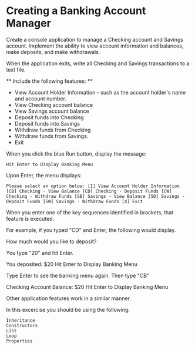 # Creating a Banking Account Manager

Create a console application to manage a Checking account and Savings account. Implement the ability to view account information and balances, make deposits, and make withdrawals.

When the application exits, write all Checking and Savings transactions to a text file.

** Include the following features: **

-   View Account Holder Information - such as the account holder's name and account number.
-   View Checking account balance
-   View Savings account balance
-   Deposit funds into Checking
-   Deposit funds into Savings
-   Withdraw funds from Checking
-   Withdraw funds from Savings.
-   Exit

When you click the blue Run button, display the message:

`Hit Enter to Display Banking Menu`

Upon Enter, the menu displays:

`Please select an option below: [I] View Account Holder Information [CB] Checking - View Balance [CD] Checking - Deposit Funds [CW] Checking - Withdraw Funds [SB] Savings - View Balance [SD] Savings - Deposit Funds [SW] Savings - Withdraw Funds [X] Exit`

When you enter one of the key sequences identified in brackets, that feature is executed.

For example, if you typed "CD" and Enter, the following would display.

How much would you like to deposit?

You type "20" and hit Enter.

You deposited: \$20
Hit Enter to Display Banking Menu

Type Enter to see the banking menu again. Then type "CB"

Checking Account Balance: \$20
Hit Enter to Display Banking Menu

Other application features work in a similar manner.

In this excercise you should be using the following:

    Inheritance
    Constructors
    List
    Loop
    Properties
